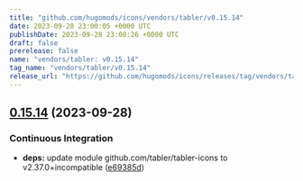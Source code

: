 ```yaml
---
title: "github.com/hugomods/icons/vendors/tabler/v0.15.14"
date: 2023-09-28 23:00:05 +0000 UTC
publishDate: 2023-09-28 23:00:26 +0000 UTC
draft: false
prerelease: false
name: "vendors/tabler: v0.15.14"
tag_name: "vendors/tabler/v0.15.14"
release_url: "https://github.com/hugomods/icons/releases/tag/vendors/tabler/v0.15.14"
---
```


## [0.15.14](https://github.com/hugomods/icons/compare/vendors/tabler/v0.15.13...vendors/tabler/v0.15.14) (2023-09-28)


### Continuous Integration

* **deps:** update module github.com/tabler/tabler-icons to v2.37.0+incompatible ([e69385d](https://github.com/hugomods/icons/commit/e69385d4230e5374c71a946cbb27f751722e74a8))
